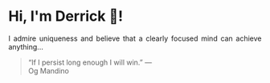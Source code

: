 # Hi, I'm Derrick 👋!
<p align="justify">I admire uniqueness and believe that a clearly focused mind can achieve anything...</p> 
<!-- #quote-start -->
<blockquote>&ldquo;If I persist long enough I will win.&rdquo; &mdash; <footer>Og Mandino</footer></blockquote>
<!-- #quote-end -->

